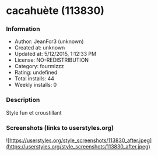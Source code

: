 # cacahuète (113830)

### Information
- Author: JeanFcr3 (unknown)
- Created at: unknown
- Updated at: 5/12/2015, 1:12:33 PM
- License: NO-REDISTRIBUTION
- Category: fourmizzz
- Rating: undefined
- Total installs: 44
- Weekly installs: 0


### Description
Style fun et croustillant


### Screenshots (links to userstyles.org)
![https://userstyles.org/style_screenshots/113830_after.jpeg](https://userstyles.org/style_screenshots/113830_after.jpeg)


